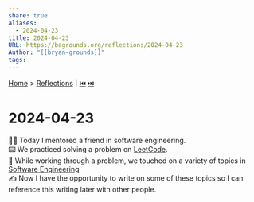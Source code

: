 ```yaml
---
share: true
aliases:
  - 2024-04-23
title: 2024-04-23
URL: https://bagrounds.org/reflections/2024-04-23
Author: "[[bryan-grounds]]"
tags: 
---
```

[Home](../index.md) > [Reflections](./index.md) | [⏮️](./2024-04-21.md) [⏭️](./2024-04-28.md)  
# 2024-04-23  
🧑‍🏫 Today I mentored a friend in software engineering.  
⌨️ We practiced solving a problem on [LeetCode](https://leetcode.com).  
🤹 While working through a problem, we touched on a variety of topics in [Software Engineering](../topics/software-engineering.md)  
✍️ Now I have the opportunity to write on some of these topics so I can reference this writing later with other people.  
